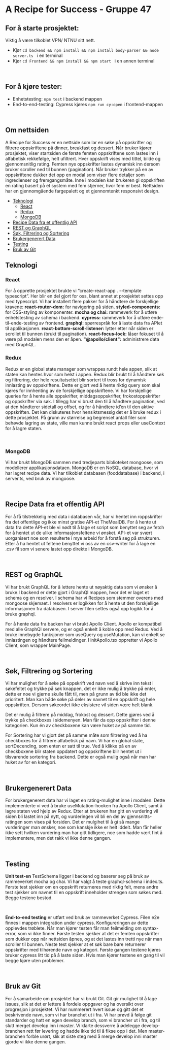 # A Recipe for Success - Gruppe 47

## For å starte prosjektet:

Viktig å være tilkoblet VPN/ NTNU sitt nett.

- Kjør `cd backend && npm install && npm install body-parser && node server.ts ` i en terminal
- Kjør `cd Frontend && npm install && npm start ` i en annen terminal

<br>

## For å kjøre tester:

- Enhetstesting: `npm test` i backend mappen
- End-to-end-testing: Cypress kjøres `npm run cy:open` i frontend-mappen

<br>

## Om nettsiden

A Recipe for Success er en nettside som lar en søke på oppskrifter og filtrere oppskriftene på dinner, breakfast og dessert. Når bruker kjører prosjektet, viser startsiden de første femten oppskriftene som lastes inn i alfabetisk rekkefølge, helt ufiltrert. Hver oppskrift vises med tittel, bilde og gjennomsnitlig rating. Femten nye oppskrifter lastes dynamisk inn dersom bruker scroller ned til bunnen (pagination). Når bruker trykker på en av oppskriftene dukker det opp en modal som viser flere detaljer som ingredienser og fremgangsmåte. Inne i modalen kan brukeren gi oppskriften en rating basert på et system med fem stjerner, hvor fem er best. Nettsiden har en gjennomgående fargepalett og et gjennomtenkt responsivt design.

- [Teknologi](#teknologi)
  - [React](#react)
  - [Redux](#redux)
  - [MongoDB](#mongodb)
- [Recipe Data fra et offentlig API](#recipe-data-fra-et-offentlig-api)
- [REST og GraphQL](#rest-og-graphql)
- [Søk, Filtrering og Sortering](#søk,-filtrering-og-sortering)
- [Brukergenerert Data](#brukergenerert-data)
- [Testing](#testing)
- [Bruk av Git](#bruk-av-git)

## Teknologi

### React

For å opprette prosjektet brukte vi “create-react-app . --template typescript”. Her blir en del gjort for oss, blant annet at prosjektet settes opp med typescript. Vi har installert flere pakker for å håndtere de forskjellige kravene:
**react-router-dom:** for navigering på siden.
**styled-components:** for CSS-styling av komponenter.
**mocha og chai:** rammeverk for å utføre enhetstesting av schema i backend.
**cypress:** rammeverk for å utføre ende-til-ende-testing av frontend.
**graphql:** spørrespråk for å laste data fra APIet til applikasjonen.
**react-bottom-scroll-listener:** lytter etter når siden er scrollet til bunnen (brukt til pagination).
**react-focus-lock:** låser fokuset til å være på modalen mens den er åpen.
**"@apollo/client":** administrere data med GraphQL.
<br>

### Redux

Redux er en global state manager som wrappes rundt hele appen, slik at staten kan hentes hvor som helst i appen. Redux blir brukt til å håndtere søk og filtrering, der hele resultatsettet blir sortert til tross for dynamisk innlasting av oppskriftene. Dette er gjort ved å hente riktig query som skal kjøres for innhenting av de forskjellige oppskriftene. Vi har forskjellige queries for å hente alle oppskrifter, middagsoppskrifter, frokostoppskrifter og oppskrifter via søk. I tillegg har vi brukt den til å håndtere pagination, ved at den håndterer sidetall og offset, og for å håndtere id’en til den aktive oppskriften. Det kan diskuteres hvor hensiktsmessig det er å bruke redux i dette prosjektet. På grunn av størrelse og begrenset antall filer som behøvde lagring av state, ville man kunne brukt react props eller useContext for å lagre staten.

<br>

### MongoDB

Vi har brukt MongoDB sammen med tredjeparts biblioteket mongoose, som modellerer applikasjonsdataen. MongoDB er en NoSQL database, hvor vi har lagret recipe data. Vi har tilkoblet databasen (fooddatabase) i backend, i server.ts, ved bruk av mongoose.

<br>

## Recipe Data fra et offentlig API

For å få tilstrekkelig med data i databasen vår, har vi hentet inn roppskrifter fra det offentlige og ikke minst gratise API-et TheMealDB. For å hente ut data fra dette API-et ble vi nødt til å lage et script som benyttet seg av fetch for å hentet ut de ulike informasjonsfeltene vi ønsket. API-et var svært uorganisert noe som resulterte i mye arbeid for å forstå seg på strukturen. Etter å ha hentet ut feltene benyttet vi oss av en csv-writer for å lage en .csv fil som vi senere lastet opp direkte i MongoDB.

<br>

## REST og GraphQL

Vi har brukt GraphQL for å lettere hente ut nøyaktig data som vi ønsker å bruke.I backend er dette gjort i GraphQl mappen, hvor det er laget et schema og en resolver. I schema har vi Recipes som stemmer overens med mongoose skjemaet. I resolvers er logikken for å hente ut den forskjellige informasjonen fra databasen. I server filen settes også opp logikk for å bruke graphql.

For å hente data fra backen har vi brukt Apollo Client. Apollo er kompatibel med alle GraphQl servere, og er også enkelt å koble opp med Redux. Ved å bruke innebygde funksjoner som useQuery og useMutation, kan vi enkelt se innlastingen og håndtere feilmeldinger. I initApollo.tsx oppretter vi Apollo Client, som wrapper MainPage.

 <br>

## Søk, Filtrering og Sortering

Vi har mulighet for å søke på oppskrift ved navn ved å skrive inn tekst i søkefeltet og trykke på søk knappen, det er ikke mulig å trykke på enter, dette er noe vi gjerne skulle fått til, men på grunn av tid ble ikke det prioritert. Man kan både søke på deler av navnet til en oppskrift og hele oppskriften. Dersom søkeordet ikke eksistere vil siden være helt blank.

Det er mulig å filtrere på middag, frokost og dessert. Dette gjøres ved å trykke på checkboxes i sidemenyen. Man får da opp oppskrifter i denne kategorien. Kun én av checkboxene kan være huket av på samme tid.

For Sortering har vi gjort det på samme måte som filtrering ved å ha checkboxes for å filtrere alfabetisk på navn. Vi har en global state, sortDecending, som enten er satt til true. Ved å klikke på en av checkboxene blir staten oppdatert og oppskriftene blir hentet ut i tilsvarende sortering fra backend. Dette er også mulig også når man har huket av for en kategori.

<br>

## Brukergenerert Data

For brukergenerert data har vi laget en rating-mulighet inne i modalen. Dette implementerte vi ved å bruke useMutation-hooken fra Apollo Client, samt å lagre staten ved hjelp av Redux. Etter at brukeren har gitt en vurdering vil siden bli lastet inn på nytt, og vurderingen vil bli en del av gjennsnitts-ratingen som vises på forsiden. Det er mulgihet til å gi så mange vurderinger man ønsker, noe som kanskje ikke er helt iddelt. Man får heller ikke sett hvilken vurdering man har gitt tidligere, noe som hadde vært fint å implementere, men det rakk vi ikke denne gangen.

<br>

## Testing

**Unit test-en** TestSchema ligger i backend og baserer seg på bruk av rammeverket mocha og chai. Vi har valgt å teste graphql-schema i index.ts. Første test sjekker om en oppskrift returneres med riktig felt, mens andre test sjekker om navnet til en oppskrift inneholder strengen som søkes med. Begge testene bestod.

<br>

**End-to-end testing** er utført ved bruk av rammeverket Cypress. Filen e2e finnes i mappen integration under cypress. Konfigureringen av dette opplevdes trøblete. Når man kjører testen får man feilmelding om syntax-error, som vi ikke finner. Første testen sjekker at det er femten oppskrifter som dukker opp når nettsiden åpnes, og at det lastes inn tretti nye når man scroller til bunnen. Neste test sjekker at et søk bare bare returnerer oppskrifter med tilhørende navn og kategori. Første gangen testene kjøres bruker cypress litt tid på å laste siden. Hvis man kjører testene en gang til vil begge kjøre uten problemer.

<br>

## Bruk av Git

For å samarbeide om prosjektet har vi brukt Git. Git gir mulighet til å lage issues, slik at det er lettere å fordele oppgaver og ha oversikt over progresjon i prosjektet. Vi har nummerert hvert issue og gitt det et beskrivende navn, som vi har branchet ut i fra. Vi har prøvd å følge git standarder og hatt en egen develop branch, som vi brancher ut i fra, og til slutt merget develop inn i master. Vi klarte dessverre å ødelegge develop-branchen rett før levering og hadde ikke tid til å fikse opp i det. Men master-branchen forble urørt, slik at siste steg med å merge develop inni master gjorde vi ikke denne gangen.
